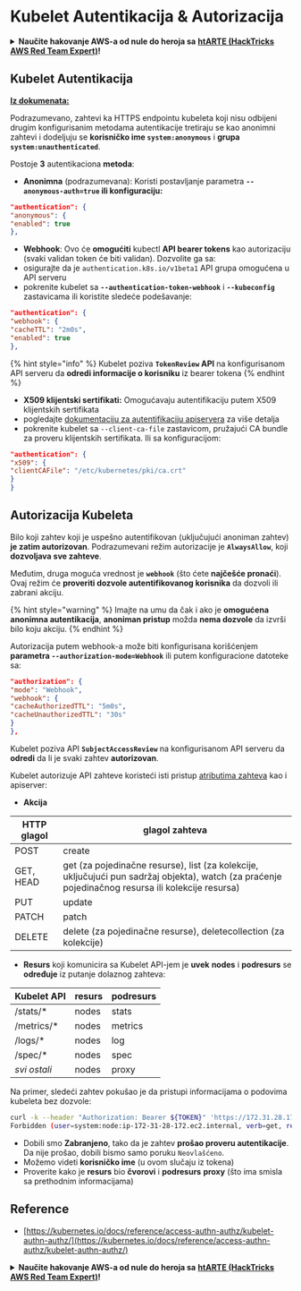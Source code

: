 # Kubelet Autentikacija & Autorizacija

<details>

<summary><strong>Naučite hakovanje AWS-a od nule do heroja sa</strong> <a href="https://training.hacktricks.xyz/courses/arte"><strong>htARTE (HackTricks AWS Red Team Expert)</strong></a><strong>!</strong></summary>

Drugi načini podrške HackTricks-u:

* Ako želite da vidite svoju **kompaniju reklamiranu na HackTricks-u** ili da **preuzmete HackTricks u PDF formatu** proverite [**PLANOVE ZA PRIJAVU**](https://github.com/sponsors/carlospolop)!
* Nabavite [**zvanični PEASS & HackTricks swag**](https://peass.creator-spring.com)
* Otkrijte [**Porodicu PEASS**](https://opensea.io/collection/the-peass-family), našu kolekciju ekskluzivnih [**NFT-ova**](https://opensea.io/collection/the-peass-family)
* **Pridružite se** 💬 [**Discord grupi**](https://discord.gg/hRep4RUj7f) ili [**telegram grupi**](https://t.me/peass) ili me **pratite** na **Twitteru** 🐦 [**@carlospolopm**](https://twitter.com/carlospolopm)**.**
* **Podelite svoje hakovanje trikove slanjem PR-ova na** [**HackTricks**](https://github.com/carlospolop/hacktricks) i [**HackTricks Cloud**](https://github.com/carlospolop/hacktricks-cloud) github repozitorijume.

</details>

## Kubelet Autentikacija <a href="#kubelet-authentication" id="kubelet-authentication"></a>

**[Iz dokumenata:](https://kubernetes.io/docs/reference/access-authn-authz/kubelet-authn-authz/)**

Podrazumevano, zahtevi ka HTTPS endpointu kubeleta koji nisu odbijeni drugim konfigurisanim metodama autentikacije tretiraju se kao anonimni zahtevi i dodeljuju se **korisničko ime `system:anonymous`** i **grupa `system:unauthenticated`**.

Postoje **3** autentikaciona **metoda**:

* **Anonimna** (podrazumevana): Koristi postavljanje parametra **`--anonymous-auth=true` ili konfiguraciju:**
```json
"authentication": {
"anonymous": {
"enabled": true
},
```
* **Webhook**: Ovo će **omogućiti** kubectl **API bearer tokens** kao autorizaciju (svaki validan token će biti validan). Dozvolite ga sa:
* osigurajte da je `authentication.k8s.io/v1beta1` API grupa omogućena u API serveru
* pokrenite kubelet sa **`--authentication-token-webhook`** i **`--kubeconfig`** zastavicama ili koristite sledeće podešavanje:
```json
"authentication": {
"webhook": {
"cacheTTL": "2m0s",
"enabled": true
},
```
{% hint style="info" %}
Kubelet poziva **`TokenReview` API** na konfigurisanom API serveru da **odredi informacije o korisniku** iz bearer tokena
{% endhint %}

* **X509 klijentski sertifikati:** Omogućavaju autentifikaciju putem X509 klijentskih sertifikata
* pogledajte [dokumentaciju za autentifikaciju apiservera](https://kubernetes.io/docs/reference/access-authn-authz/authentication/#x509-client-certs) za više detalja
* pokrenite kubelet sa `--client-ca-file` zastavicom, pružajući CA bundle za proveru klijentskih sertifikata. Ili sa konfiguracijom:
```json
"authentication": {
"x509": {
"clientCAFile": "/etc/kubernetes/pki/ca.crt"
}
}
```
## Autorizacija Kubeleta <a href="#kubelet-authentication" id="kubelet-authentication"></a>

Bilo koji zahtev koji je uspešno autentifikovan (uključujući anoniman zahtev) **je zatim autorizovan**. Podrazumevani režim autorizacije je **`AlwaysAllow`**, koji **dozvoljava sve zahteve**.

Međutim, druga moguća vrednost je **`webhook`** (što ćete **najčešće pronaći**). Ovaj režim će **proveriti dozvole autentifikovanog korisnika** da dozvoli ili zabrani akciju.

{% hint style="warning" %}
Imajte na umu da čak i ako je **omogućena anonimna autentikacija**, **anoniman pristup** možda **nema dozvole** da izvrši bilo koju akciju.
{% endhint %}

Autorizacija putem webhook-a može biti konfigurisana korišćenjem **parametra `--authorization-mode=Webhook`** ili putem konfiguracione datoteke sa:
```json
"authorization": {
"mode": "Webhook",
"webhook": {
"cacheAuthorizedTTL": "5m0s",
"cacheUnauthorizedTTL": "30s"
}
},
```
Kubelet poziva API **`SubjectAccessReview`** na konfigurisanom API serveru da **odredi** da li je svaki zahtev **autorizovan**.

Kubelet autorizuje API zahteve koristeći isti pristup [atributima zahteva](https://kubernetes.io/docs/reference/access-authn-authz/authorization/#review-your-request-attributes) kao i apiserver:

* **Akcija**

| HTTP glagol | glagol zahteva                                                                                                                                                |
| ----------- | ------------------------------------------------------------------------------------------------------------------------------------------------------------- |
| POST        | create                                                                                                                                                        |
| GET, HEAD   | get (za pojedinačne resurse), list (za kolekcije, uključujući pun sadržaj objekta), watch (za praćenje pojedinačnog resursa ili kolekcije resursa)           |
| PUT         | update                                                                                                                                                        |
| PATCH       | patch                                                                                                                                                         |
| DELETE      | delete (za pojedinačne resurse), deletecollection (za kolekcije)                                                                                               |

* **Resurs** koji komunicira sa Kubelet API-jem je **uvek** **nodes** i **podresurs** se **određuje** iz putanje dolaznog zahteva:

| Kubelet API  | resurs  | podresurs |
| ------------ | ------- | --------- |
| /stats/\*    | nodes   | stats     |
| /metrics/\*  | nodes   | metrics   |
| /logs/\*     | nodes   | log       |
| /spec/\*     | nodes   | spec      |
| _svi ostali_ | nodes   | proxy     |

Na primer, sledeći zahtev pokušao je da pristupi informacijama o podovima kubeleta bez dozvole:
```bash
curl -k --header "Authorization: Bearer ${TOKEN}" 'https://172.31.28.172:10250/pods'
Forbidden (user=system:node:ip-172-31-28-172.ec2.internal, verb=get, resource=nodes, subresource=proxy)
```
* Dobili smo **Zabranjeno**, tako da je zahtev **prošao proveru autentikacije**. Da nije prošao, dobili bismo samo poruku `Neovlašćeno`.
* Možemo videti **korisničko ime** (u ovom slučaju iz tokena)
* Proverite kako je **resurs** bio **čvorovi** i **podresurs** **proxy** (što ima smisla sa prethodnim informacijama)

## Reference

* [https://kubernetes.io/docs/reference/access-authn-authz/kubelet-authn-authz/](https://kubernetes.io/docs/reference/access-authn-authz/kubelet-authn-authz/)

<details>

<summary><strong>Naučite hakovanje AWS-a od nule do heroja sa</strong> <a href="https://training.hacktricks.xyz/courses/arte"><strong>htARTE (HackTricks AWS Red Team Expert)</strong></a><strong>!</strong></summary>

Drugi načini podrške HackTricks-u:

* Ako želite da vidite svoju **kompaniju reklamiranu na HackTricks-u** ili da **preuzmete HackTricks u PDF formatu** proverite [**PLANOVE ZA PRETPLATU**](https://github.com/sponsors/carlospolop)!
* Nabavite [**zvanični PEASS & HackTricks swag**](https://peass.creator-spring.com)
* Otkrijte [**The PEASS Family**](https://opensea.io/collection/the-peass-family), našu kolekciju ekskluzivnih [**NFT-ova**](https://opensea.io/collection/the-peass-family)
* **Pridružite se** 💬 [**Discord grupi**](https://discord.gg/hRep4RUj7f) ili [**telegram grupi**](https://t.me/peass) ili me **pratite** na **Twitteru** 🐦 [**@carlospolopm**](https://twitter.com/carlospolopm)**.**
* **Podelite svoje hakovanje trikove slanjem PR-ova na** [**HackTricks**](https://github.com/carlospolop/hacktricks) i [**HackTricks Cloud**](https://github.com/carlospolop/hacktricks-cloud) github repozitorijume.

</details>
